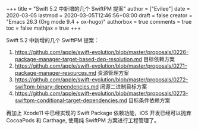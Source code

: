 +++
title = "Swift 5.2 中新增的几个 SwiftPM 提案"
author = ["Evilee"]
date = 2020-03-05
lastmod = 2020-03-05T12:46:56+08:00
draft = false
creator = "Emacs 26.3 (Org mode 9.4 + ox-hugo)"
authorbox = true
comments = true
toc = false
mathjax = true
+++

Swift 5.2 中新增的几个 SwiftPM 提案：

1.  <https://github.com/apple/swift-evolution/blob/master/proposals/0226-package-manager-target-based-dep-resolution.md>
    目标依赖方案
2.  <https://github.com/apple/swift-evolution/blob/master/proposals/0271-package-manager-resources.md>
    资源管理方案
3.  <https://github.com/apple/swift-evolution/blob/master/proposals/0272-swiftpm-binary-dependencies.md>
    闭源二进制目标方案
4.  <https://github.com/apple/swift-evolution/blob/master/proposals/0273-swiftpm-conditional-target-dependencies.md>
    目标条件依赖方案

再加上 Xcode11 中已经实现的 Swift Package 依赖功能，iOS 开发已经可以抛弃
CocoaPods 和 Carthage, 使用纯 SwiftPM 方案进行工程管理了。
